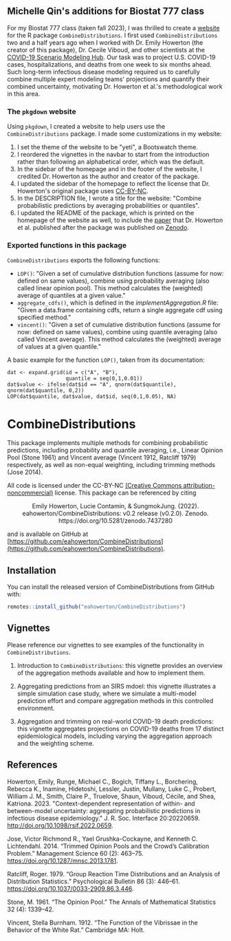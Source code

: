 
## Michelle Qin's additions for Biostat 777 class

For my Biostat 777 class (taken fall 2023), I was thrilled to create a [website](https://github.com/jhu-statprogramming-fall-2023/biostat777-project3-part1-m-qin) for the R package `CombineDistributions`. I first used `CombineDistributions` two and a half years ago when I worked with Dr. Emily Howerton (the creator of this package), Dr. Cecile Viboud, and other scientists at the [COVID-19 Scenario Modeling Hub](https://covid19scenariomodelinghub.org). Our task was to project U.S. COVID-19 cases, hospitalizations, and deaths from one week to six months ahead. Such long-term infectious disease modeling required us to carefully combine multiple expert modeling teams' projections and quantify their combined uncertainty, motivating Dr. Howerton et al.'s methodological work in this area.

### The `pkgdown` website

Using `pkgdown`, I created a website to help users use the `CombineDistributions` package. I made some customizations in my website:

1. I set the theme of the website to be "yeti", a Bootswatch theme.
2. I reordered the vignettes in the navbar to start from the introduction rather than following an alphabetical order, which was the default.
3. In the sidebar of the homepage and in the footer of the website, I credited Dr. Howerton as the author and creator of the package.
4. I updated the sidebar of the homepage to reflect the license that Dr. Howerton's original package uses [CC-BY-NC](http://creativecommons.org/licenses/by-nc/3.0/).
5. In the DESCRIPTION file, I wrote a title for the website: "Combine probabilistic predictions by averaging probabilities or quantiles".
6. I updated the README of the package, which is printed on the homepage of the website as well, to include the [paper](http://doi.org/10.1098/rsif.2022.0659) that Dr. Howerton et al. published after the package was published on [Zenodo](https://doi.org/10.5281/zenodo.7437280).

### Exported functions in this package

`CombineDistributions` exports the following functions:

- `LOP()`: "Given a set of cumulative distribution functions (assume for now: defined on same values), combine using probability averaging (also called linear opinion pool). This method calculates the (weighted) average of quantiles at a given value."
- `aggregate_cdfs()`, which is defined in the *implementAggregation.R* file: "Given a data.frame containing cdfs, return a single aggregate cdf using specified method."
- `vincent()`: "Given a set of cumulative distribution functions  (assume for now: defined on same values), combine using quantile averaging (also called Vincent average). This method calculates the (weighted) average of values at a given quantile."


A basic example for the function `LOP()`, taken from its documentation:  

    dat <- expand.grid(id = c("A", "B"),
                       quantile = seq(0,1,0.01))
    dat$value <- ifelse(dat$id == "A", qnorm(dat$quantile), qnorm(dat$quantile, 0,2))
    LOP(dat$quantile, dat$value, dat$id, seq(0,1,0.05), NA)


# CombineDistributions

This package implements multiple methods for combining probabilistic predictions, including probability and quantile averaging, i.e.,   Linear Opinion Pool (Stone 1961) and Vincent average (Vincent 1912, Ratcliff 1979) respectively, as well as non-equal weighting, including trimming methods (Jose 2014). 


All code is licensed under the CC-BY-NC [(Creative Commons attribution-noncommercial)](http://creativecommons.org/licenses/by-nc/3.0/) license. This package can be referenced by citing 

<center> Emily Howerton, Lucie Contamin, & SungmokJung. (2022). eahowerton/CombineDistributions: v0.2 release (v0.2.0). Zenodo. https://doi.org/10.5281/zenodo.7437280 </center>  


and is available on GitHub at [https://github.com/eahowerton/CombineDistributions](https://github.com/eahowerton/CombineDistributions).


## Installation

You can install the released version of CombineDistributions from GitHub with:

``` r
remotes::install_github("eahowerton/CombineDistributions")
```

## Vignettes
Please reference our vignettes to see examples of the functionality in `CombineDistributions`. 

1. Introduction to `CombineDistributions`: this vignette provides an overview of the aggregation methods available and how to implement them.

2. Aggregating predictions from an SIRS mdoel: this vignette illustrates a simple simulation case study, where we simulate a multi-model prediction effort and compare aggregation methods in this controlled environment. 

3. Aggregation and trimming on real-world COVID-19 death predictions: this vignette aggregates projections on COVID-19 deaths from 17 distinct epidemiological models, including varying the aggregation approach and the weighting scheme.

## References

Howerton, Emily, Runge, Michael C., Bogich, Tiffany L., Borchering, Rebecca K., Inamine, Hidetoshi, Lessler, Justin, Mullany, Luke C., Probert, William J. M., Smith, Claire P., Truelove, Shaun, Viboud, Cécile, and Shea, Katriona. 2023. "Context-dependent representation of within- and between-model uncertainty: aggregating probabilistic predictions in infectious disease epidemiology." J. R. Soc. Interface 20:20220659. http://doi.org/10.1098/rsif.2022.0659.

Jose, Victor Richmond R., Yael Grushka-Cockayne, and Kenneth C. Lichtendahl. 2014. “Trimmed Opinion Pools and the Crowd’s Calibration Problem.” Management Science 60 (2): 463–75. https://doi.org/10.1287/mnsc.2013.1781.

Ratcliff, Roger. 1979. “Group Reaction Time Distributions and an Analysis of Distribution Statistics.” Psychological Bulletin 86 (3): 446–61. https://doi.org/10.1037/0033-2909.86.3.446.

Stone, M. 1961. “The Opinion Pool.” The Annals of Mathematical Statistics 32 (4): 1339–42.

Vincent, Stella Burnham. 1912. “The Function of the Vibrissae in the Behavior of the White Rat.” Cambridge MA: Holt.


